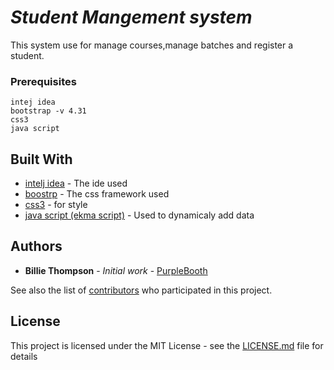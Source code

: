 # *Student Mangement system*

This system use for manage courses,manage batches and register a student.


### Prerequisites
```
intej idea
bootstrap -v 4.31
css3
java script
```
## Built With
* [intelj idea](https://www.jetbrains.com/idea/) - The ide used 
* [boostrp](https://getbootstrap.com/) - The css framework used
* [css3](https://developer.mozilla.org/en-US/docs/Web/CSS/CSS3) - for style
* [java script (ekma script)](https://www.javascript.com/) - Used to dynamicaly add data

## Authors

* **Billie Thompson** - *Initial work* - [PurpleBooth](https://github.com/PurpleBooth)

See also the list of [contributors](https://github.com/your/project/contributors) who participated in this project.

## License

This project is licensed under the MIT License - see the [LICENSE.md](LICENSE.md) file for details
